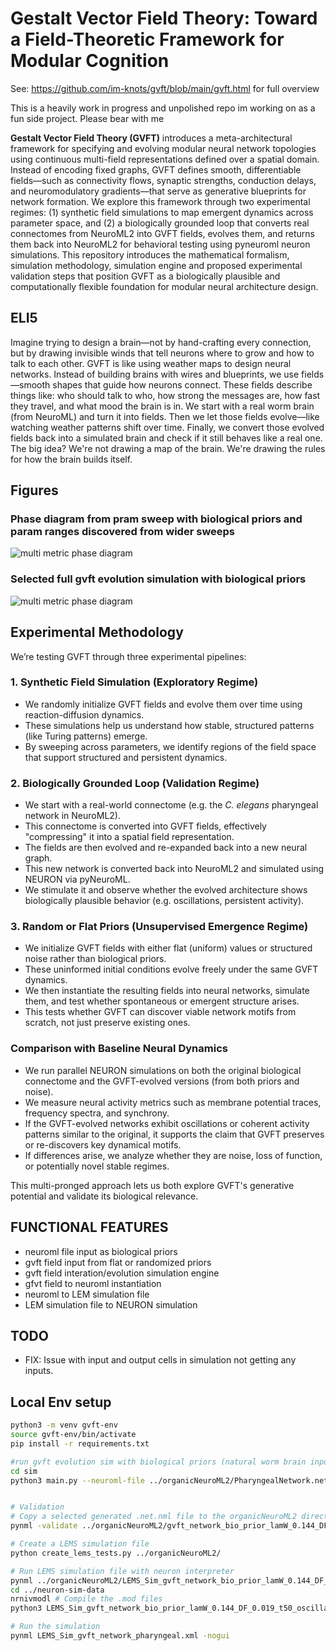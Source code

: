 # Gestalt Vector Field Theory: Toward a Field-Theoretic Framework for Modular Cognition 
See: https://github.com/im-knots/gvft/blob/main/gvft.html for full overview

This is a heavily work in progress and unpolished repo im working on as a fun side project. Please bear with me

**Gestalt Vector Field Theory (GVFT)** introduces a meta-architectural framework for specifying and evolving modular neural network topologies using continuous multi-field representations defined over a spatial domain. Instead of encoding fixed graphs, GVFT defines smooth, differentiable fields—such as connectivity flows, synaptic strengths, conduction delays, and neuromodulatory gradients—that serve as generative blueprints for network formation. We explore this framework through two experimental regimes: (1) synthetic field simulations to map emergent dynamics across parameter space, and (2) a biologically grounded loop that converts real connectomes from NeuroML2 into GVFT fields, evolves them, and returns them back into NeuroML2 for behavioral testing using pyneuroml neuron simulations. This repository introduces the mathematical formalism, simulation methodology, simulation engine and proposed experimental validation steps that position GVFT as a biologically plausible and computationally flexible foundation for modular neural architecture design.

## ELI5 
Imagine trying to design a brain—not by hand-crafting every connection, but by drawing invisible winds that tell neurons where to grow and how to talk to each other. GVFT is like using weather maps to design neural networks. Instead of building brains with wires and blueprints, we use fields—smooth shapes that guide how neurons connect. These fields describe things like: who should talk to who, how strong the messages are, how fast they travel, and what mood the brain is in. We start with a real worm brain (from NeuroML) and turn it into fields. Then we let those fields evolve—like watching weather patterns shift over time. Finally, we convert those evolved fields back into a simulated brain and check if it still behaves like a real one. The big idea? We're not drawing a map of the brain. We're drawing the rules for how the brain builds itself.

## Figures
### Phase diagram from pram sweep with biological priors and param ranges discovered from wider sweeps
![multi metric phase diagram]([https://github.com/im-knots/gvft/raw/main/sim/my_image.png](https://github.com/im-knots/gvft/blob/main/figures/multi_metric_phase_diagrams_bio_prior_final_grid200.png))

### Selected full gvft evolution simulation with biological priors
![multi metric phase diagram]([[https://github.com/im-knots/gvft/raw/main/sim/my_image.png](https://github.com/im-knots/gvft/blob/main/figures/multi_metric_phase_diagrams_bio_prior_final_grid200.png)](https://github.com/im-knots/gvft/blob/main/figures/simulation_bio_prior_lamW_0.144_DF_0.033_etacoeff_0.050_grid200.png))


## Experimental Methodology

We’re testing GVFT through three experimental pipelines:

### 1. **Synthetic Field Simulation (Exploratory Regime)**
- We randomly initialize GVFT fields and evolve them over time using reaction-diffusion dynamics.
- These simulations help us understand how stable, structured patterns (like Turing patterns) emerge.
- By sweeping across parameters, we identify regions of the field space that support structured and persistent dynamics.

### 2. **Biologically Grounded Loop (Validation Regime)**
- We start with a real-world connectome (e.g. the *C. elegans* pharyngeal network in NeuroML2).
- This connectome is converted into GVFT fields, effectively "compressing" it into a spatial field representation.
- The fields are then evolved and re-expanded back into a new neural graph.
- This new network is converted back into NeuroML2 and simulated using NEURON via pyNeuroML.
- We stimulate it and observe whether the evolved architecture shows biologically plausible behavior (e.g. oscillations, persistent activity).

### 3. **Random or Flat Priors (Unsupervised Emergence Regime)**
- We initialize GVFT fields with either flat (uniform) values or structured noise rather than biological priors.
- These uninformed initial conditions evolve freely under the same GVFT dynamics.
- We then instantiate the resulting fields into neural networks, simulate them, and test whether spontaneous or emergent structure arises.
- This tests whether GVFT can discover viable network motifs from scratch, not just preserve existing ones.

### Comparison with Baseline Neural Dynamics
- We run parallel NEURON simulations on both the original biological connectome and the GVFT-evolved versions (from both priors and noise).
- We measure neural activity metrics such as membrane potential traces, frequency spectra, and synchrony.
- If the GVFT-evolved networks exhibit oscillations or coherent activity patterns similar to the original, it supports the claim that GVFT preserves or re-discovers key dynamical motifs.
- If differences arise, we analyze whether they are noise, loss of function, or potentially novel stable regimes.

This multi-pronged approach lets us both explore GVFT's generative potential and validate its biological relevance.



## FUNCTIONAL FEATURES
- neuroml file input as biological priors
- gvft field input from flat or randomized priors
- gvft field interation/evolution simulation engine
- gfvt field to neuroml instantiation
- neuroml to LEM simulation file
- LEM simulation file to NEURON simulation

## TODO
- FIX: Issue with input and output cells in simulation not getting any inputs.

## Local Env setup
```bash
python3 -m venv gvft-env
source gvft-env/bin/activate 
pip install -r requirements.txt

#run gvft evolution sim with biological priors (natural worm brain input)
cd sim
python3 main.py --neuroml-file ../organicNeuroML2/PharyngealNetwork.net.nml


# Validation 
# Copy a selected generated .net.nml file to the organicNeuroML2 directory then run something like this
pynml -validate ../organicNeuroML2/gvft_network_bio_prior_lamW_0.144_DF_0.019_t20.net.nml

# Create a LEMS simulation file
python create_lems_tests.py ../organicNeuroML2/

# Run LEMS simulation file with neuron interpreter 
pynml ../organicNeuroML2/LEMS_Sim_gvft_network_bio_prior_lamW_0.144_DF_0.019_t20_oscillation_test.xml -neuron -outputdir ../neuron-sim-data
cd ../neuron-sim-data
nrnivmodl # Compile the .mod files
python3 LEMS_Sim_gvft_network_bio_prior_lamW_0.144_DF_0.019_t50_oscillation_test_nrn.py

# Run the simulation
pynml LEMS_Sim_gvft_network_pharyngeal.xml -nogui
```
